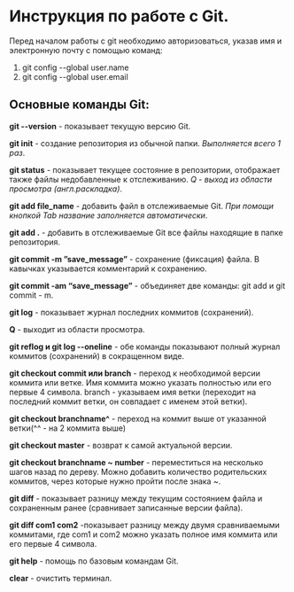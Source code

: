 # Инструкция по работе с Git. 

Перед началом работы с git необходимо авторизоваться, указав имя и электронную почту с помощью команд:
1. git config --global user.name
2. git config --global user.email

## Основные команды Git:

**git --version** - показывает текущую версию Git.

**git init** - cоздание репозитория из обычной папки. _Выполняется всего 1 раз_.

**git status** - показывает текущее состояние в репозитории, отображает также файлы недобавленные к отслеживанию. _Q  - выход из области просмотра (англ.раскладка)_.

**git add file_name** - добавить файл в отслеживаемые Git. _При помощи кнопкой Tab название заполняется автоматически_.

**git add .**  - добавить в отслеживаемые Git все файлы находящие в папке репозитория.

**git commit -m ”save_message”** - сохранение (фиксация) файла. В кавычках указывается комментарий к сохранению.

**git commit -am “save_message”** - объединяет две команды: git add и git commit - m.

**git log** - показывает журнал последних коммитов (сохранений).

**Q**  - выходит из области просмотра.

**git reflog и git log --oneline** - обе команды показывают полный журнал коммитов (сохранений) в сокращенном виде.

**git checkout commit или branch** - переход к необходимой версии коммита или ветке. Имя коммита можно указать полностью или его первые 4 символа. branch - указываем имя ветки (переходит на последний коммит ветки, он совпадает с именем этой ветки).

**git checkout branchname^** - переход на коммит выше от указанной ветки(^^ - на 2 коммита выше)

**git checkout master** - возврат к самой актуальной версии.

**git checkout branchname ~ number** - переместиться на несколько шагов назад по дереву. Можно добавить количество родительских коммитов, через которые нужно пройти после знака ~.

**git diff** - показывает разницу между текущим состоянием файла и сохраненным ранее (сравнивает записанные версии файла).

**git diff com1 com2** -показывает разницу между двумя сравниваемыми коммитами, где com1 и com2 можно указать полное имя коммита или его первые 4 символа.

**git help** - помощь по базовым командам Git.

**clear** - очистить терминал.
